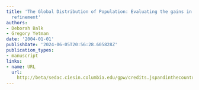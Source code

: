 ```yaml
---
title: 'The Global Distribution of Population: Evaluating the gains in resolution
  refinement'
authors:
- Deborah Balk
- Gregory Yetman
date: '2004-01-01'
publishDate: '2024-06-05T20:56:28.605828Z'
publication_types:
- manuscript
links:
- name: URL
  url: 
    http://beta/sedac.ciesin.columbia.edu/gpw/credits.jspandinthecountry-specificpagesoftheGPWwebsite:http://beta.sedac.ciesin.columbia.edu/gpw.
---
```

